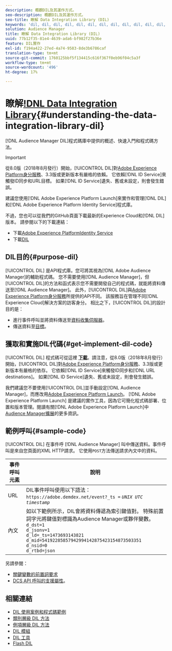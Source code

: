 ```yaml
---
description: 概觀DIL及其運作方式。
seo-description: 概觀DIL及其運作方式。
seo-title: 瞭解 Data Integration Library (DIL)
keywords: 'dil, dil, dil, dil, dil, dil, dil, dil, dil, dil, dil, dil, dil, dil, dil, dil, dil, dil, dil, dil, dil, dil, dil, dil, dil, dil, dil, dil, dil, dil, dil, dil, dil, dil '
solution: Audience Manager
title: 瞭解 Data Integration Library (DIL)
uuid: 77b12f35-81e4-4639-ada6-bf982f27b36e
feature: DIL實作
exl-id: f194a422-27ed-4a74-9583-8de3b6786caf
translation-type: tm+mt
source-git-commit: 1760125bbf5f134415c616f367f0eb96f04c5a3f
workflow-type: tm+mt
source-wordcount: '496'
ht-degree: 17%

---
```


# 瞭解[!DNL Data Integration Library](DIL){#understanding-the-data-integration-library-dil}

[!DNL Audience Manager DIL]程式碼庫中提供的概述、快速入門和程式碼方法。

>[!IMPORTANT]
>
>從8.0版（2018年8月發行）開始，[!UICONTROL DIL]對[Adobe Experience Platform身分服務](https://docs.adobe.com/content/help/zh-Hant/id-service/using/home.translate.html)、3.3版或更新版本有嚴格的依賴。 它依賴[!DNL ID Service]來觸發ID同步和URL目標。 如果[!DNL ID Service]遺失、舊或未設定，則會發生錯誤。
>
>建議您使用[!DNL Adobe Experience Platform Launch]來實作和管理[!DNL DIL]和[!DNL Adobe Experience Platform Identity Service]程式庫。

不過，您也可以從我們的GitHub頁面下載最新的Experience Cloud和[!DNL DIL]版本。 請參閱以下的下載連結：

* 下載[Adobe Experience PlatformIdentity Service](https://github.com/Adobe-Marketing-Cloud/id-service/releases)
* 下載[DIL](https://github.com/Adobe-Marketing-Cloud/dil/releases)

## DIL目的{#purpose-dil}

[!UICONTROL DIL] 是API程式庫。您可將其視為[!DNL Adobe Audience Manager]的輔助程式碼。 您不需要使用[!DNL Audience Manager]，但[!UICONTROL DIL]的方法和函式表示您不需要開發自己的程式碼，就能將資料傳送至[!DNL Audience Manager]。 此外，[!UICONTROL DIL]與[Adobe Experience Platform身分服務](https://docs.adobe.com/content/help/en/id-service/using/home.html)所提供的API不同。 該服務旨在管理不同[!DNL Experience Cloud]解決方案的訪客身分。 相比之下，[!UICONTROL DIL]的設計目的是：

* 進行事件呼叫並將資料傳送至[資料收集伺服器](../reference/system-components/components-data-collection.md)。
* 傳送資料至[目標](../features/destinations/destinations.md)。

## 獲取和實施DIL代碼{#get-implement-dil-code}

[!UICONTROL DIL] 程式碼可從這裡 **[下載](https://github.com/Adobe-Marketing-Cloud/dil/releases)**。請注意，從8.0版（2018年8月發行）開始，[!UICONTROL DIL]對[Adobe Experience Platform身分服務](https://docs.adobe.com/content/help/en/id-service/using/home.html)、3.3版或更新版本有嚴格的依存。 它依賴[!DNL ID Service]來觸發ID同步和[!DNL URL destinations]。 如果[!DNL ID Service]遺失、舊或未設定，則會發生錯誤。

我們建議您不要使用[!UICONTROL DIL]並手動設定[!DNL Audience Manager]，而應改用[Adobe Experience Platform Launch](https://experienceleague.adobe.com/docs/launch/using/home.html)。 [!DNL Adobe Experience Platform Launch] 是建議的實作工具，因為它可簡化程式碼部署、位置和版本管理。閱讀有關[!DNL Adobe Experience Platform Launch]中[Audience Manager擴展](https://experienceleague.adobe.com/docs/launch/using/extensions-ref/adobe-extension/audience-manager/overview.html)的更多資訊。

## 範例呼叫{#sample-code}

[!UICONTROL DIL] 在事件呼 [!DNL Audience Manager] 叫中傳送資料。事件呼叫是來自您頁面的XML HTTP請求。 它使用`POST`方法傳送請求內文中的資料。

| 事件呼叫元素 | 說明 |
|--- |--- |
| URL | DIL事件呼叫使用以下語法：`https://adobe.demdex.net/event?_ts =` *`UNIX UTC timestamp`* |
| 內文 | 如以下範例所示，DIL會將資料傳遞為索引鍵值對。 特殊前置詞字元將鍵值對標識為Audience Manager或夥伴變數。<br>`d_dst=1`<br>`d_jsonv=1`<br>`d_ld=_ts=1473693143821`<br>`d_mid=54192285857942994142875423154873503351`<br>`d_nsid=0`<br>`d_rtbd=json`<br> |

另請參閱：
* [關鍵變數的前置詞要求](../features/traits/trait-variable-prefixes.md)
* [DCS API 呼叫的支援屬性](../api/dcs-intro/dcs-api-reference/dcs-keys.md)。

## 相關連結

* [DIL 使用案例和程式碼範例](/help/using/dil/dil-use-cases.md)
* [類別層級 DIL 方法](/help/using/dil/dil-class-overview/dil-start.md)
* [例項層級 DIL 方法](/help/using/dil/dil-instance-methods.md)
* [DIL 模組](/help/using/dil/dil-modules.md)
* [DIL 工具](/help/using/dil/dil-tools.md)
* [Flash DIL](/help/using/dil/dil-flash.md)
